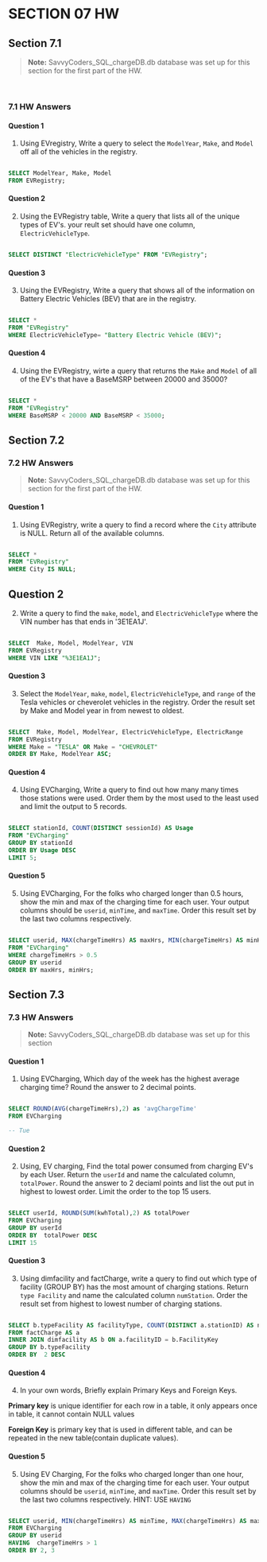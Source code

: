 # SECTION 07 HW 

## Section 7.1
> **Note:** SavvyCoders_SQL_chargeDB.db database was set up  for this section for the first part of the HW.

<br>

### 7.1 HW Answers

#### Question 1
1. Using EVregistry, Write a query to select the `ModelYear`, `Make`, and `Model` off all of the vehicles in the registry.

```SQL

SELECT ModelYear, Make, Model
FROM EVRegistry;

```
#### Question 2 
2. Using the EVRegistry table, Write a query that lists all of the unique types of EV's. your reult set should have one column, `ElectricVehicleType`. 

```SQL

SELECT DISTINCT "ElectricVehicleType" FROM "EVRegistry";

```
#### Question 3
3. Using the EVRegistry, Write a query that shows all of the information on Battery Electric Vehicles (BEV) that are in the registry. 

```SQL

SELECT * 
FROM "EVRegistry"
WHERE ElectricVehicleType= "Battery Electric Vehicle (BEV)";

```
#### Question 4
4. Using the EVRegistry, wirte a query that returns the `Make` and `Model` of all of the EV's that have a BaseMSRP between 20000 and 35000?  

```SQL

SELECT * 
FROM "EVRegistry"
WHERE BaseMSRP < 20000 AND BaseMSRP < 35000;

```

## Section 7.2

### 7.2 HW Answers

> **Note:** SavvyCoders_SQL_chargeDB.db database was set up  for this section for the first part of the HW.

#### Question 1 

1. Using EVRegistry, write a query to find a record  where the `City` attribute is NULL. Return all of the available columns. 
```SQL

SELECT * 
FROM "EVRegistry"
WHERE City IS NULL;
```
## Question 2
2. Write a query to find the `make`, `model`, and `ElectricVehicleType` where the VIN number has  that ends in '3E1EA1J'.
```SQL

SELECT  Make, Model, ModelYear, VIN
FROM EVRegistry
WHERE VIN LIKE "%3E1EA1J";
```

#### Question 3

3. Select the `ModelYear`, `make`, `model`, `ElectricVehicleType`, and `range` of the Tesla vehicles or cheverolet vehicles in the registry. Order the result set by Make and Model year in from newest to oldest. 

```SQL

SELECT  Make, Model, ModelYear, ElectricVehicleType, ElectricRange
FROM EVRegistry
WHERE Make = "TESLA" OR Make = "CHEVROLET"
ORDER BY Make, ModelYear ASC;

```

#### Question 4

4. Using EVCharging, Write a query to find out how many many times those stations were used. Order them by the most used to the least used and limit the output to 5 records. 

```SQL

SELECT stationId, COUNT(DISTINCT sessionId) AS Usage
FROM "EVCharging"
GROUP BY stationId
ORDER BY Usage DESC
LIMIT 5;

```
#### Question 5

5.  Using EVCharging, For the folks who charged longer than 0.5 hours, show the min and max of the charging time for each user. Your output columns should be `userid`, `minTime`, and `maxTime`. Order this result set by the last two columns respectively. 

```SQL

SELECT userid, MAX(chargeTimeHrs) AS maxHrs, MIN(chargeTimeHrs) AS minHrs
FROM "EVCharging"
WHERE chargeTimeHrs > 0.5
GROUP BY userid
ORDER BY maxHrs, minHrs;

```
## Section 7.3

### 7.3 HW Answers

> **Note:** SavvyCoders_SQL_chargeDB.db database was set up  for this section

#### Question 1

1. Using EVCharging, Which day of the week has the highest average charging time? Round the answer to 2 decimal points.

```SQL

SELECT ROUND(AVG(chargeTimeHrs),2) as 'avgChargeTime'
FROM EVCharging

-- Tue

```
#### Question 2

2. Using, EV charging, Find the total power consumed from charging EV's by each User. Return the `userId` and name the calculated column, `totalPower`. Round the answer to 2 deciaml points and list the out put in highest to lowest order. Limit the order to the top 15 users. 

```SQL

SELECT userId, ROUND(SUM(kwhTotal),2) AS totalPower
FROM EVCharging
GROUP BY userId
ORDER BY  totalPower DESC
LIMIT 15

```
#### Question 3

3. Using dimfacility and factCharge, write a query to find out which type of facility (GROUP BY) has the most amount of charging stations. Return `type Facility` and name the calculated column `numStation`. Order the result set from highest to lowest number of charging stations.
```SQL

SELECT b.typeFacility AS facilityType, COUNT(DISTINCT a.stationID) AS numStation
FROM factCharge AS a
INNER JOIN dimfacility AS b ON a.facilityID = b.FacilityKey
GROUP BY b.typeFacility
ORDER BY  2 DESC

```
#### Question 4

4. In your own words, Briefly explain Primary Keys and Foreign Keys. 

**Primary key** is unique identifier for each row in a table, it only appears once in table, it cannot contain NULL values

**Foreign Key** is primary key that is used in different table, and can be repeated in the new table(contain duplicate values).  

#### Question 5

5. Using EV Charging, For the folks who charged longer than one hour, show the min and max of the charging time for each user. Your output columns should be `userid`, `minTime`, and `maxTime`. Order this result set by the last two columns respectively. HINT: USE `HAVING`

```SQL

SELECT userid, MIN(chargeTimeHrs) AS minTime, MAX(chargeTimeHrs) AS maxTime
FROM EVCharging
GROUP BY userid
HAVING  chargeTimeHrs > 1
ORDER BY 2, 3

```

